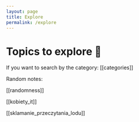 ```yaml
---
layout: page
title: Explore
permalink: /explore
---
```


# Topics to explore 🌱
If you want to search by the category: [[categories]]

Random notes:

[[randomness]]

[[kobiety_it]]

[[sklamanie_przeczytania_lodu]]

